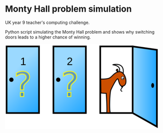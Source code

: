 # Monty Hall problem simulation
UK year 9 teacher's computing challenge.


Python script simulating the Monty Hall problem and shows why switching doors leads to a higher chance of winning.

![Monty Hall problem](./Monty_open_door.png)
